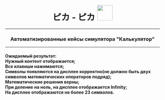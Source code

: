   <h1 align="center">
  ピカ - ピカ
  <img src="https://media.giphy.com/media/iTIf7qXolGeBi8FVhB/giphy.gif" width="50px"/>
  </h1>

  ---

  <h3 align="center">
    Автоматизированные кейсы симулятора "Калькулятор"
  </h3>

  ---
 
 <h4>
    Ожидаемый результат: <br>
    Нужный контент отображается; <br>
    Все клавиши нажимаются; <br>
    Символы появляются на дисплее корректно(не должно быть двух символов математических операторов подряд); <br>
    Математические решения верны; <br>
    При деление на ноль, на дисплее отображается Infinity; <br>
    На дисплее отображаются не более 23 символов. <br>
 </h4>
